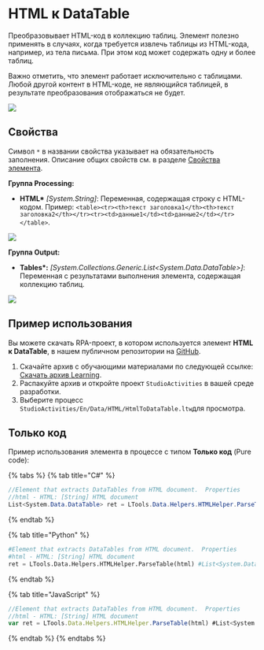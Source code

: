 # HTML к DataTable

Преобразовывает HTML-код в коллекцию таблиц. Элемент полезно применять в случаях, когда требуется извлечь таблицы из HTML-кода, например, из тела письма. При этом код может содержать одну и более таблиц. 
 
Важно отметить, что элемент работает исключительно с таблицами. Любой другой контент в HTML-коде, не являющийся таблицей, в результате преобразования отображаться не будет.

![](../../../resources/basic/data/data_html/data_table9.png)


## Свойства

Символ `*` в названии свойства указывает на обязательность заполнения. Описание общих свойств см. в разделе [Свойства элемента](https://docs.primo-rpa.ru/primo-rpa/primo-studio/process/elements#svoistva-elementa).

**Группа Processing:**
-  **HTML\*** *[System.String]*: Переменная, содержащая строку с HTML-кодом. Пример: `<table><tr><th>текст заголовка1</th><th>текст заголовка2</th></tr><tr><td>данные1</td><td>данные2</td></tr></table>`.

![](../../../resources/basic/data/data_html/processing.png)

**Группа Output:**
-  **Tables\*:** *[System.Collections.Generic.List<System.Data.DataTable>]*: Переменная с результатами выполнения элемента, содержащая коллекцию таблиц.

  ![](../../../resources/basic/data/data_html/1.png)



## Пример использования


Вы можете скачать RPA-проект, в котором используется элемент **HTML к DataTable**, в нашем публичном репозитории на [GitHub](https://github.com/PrimoRPA/Learning). 

1. Скачайте архив с обучающими материалами по следующей ссылке: [Скачать архив Learning](https://github.com/PrimoRPA/Learning/archive/refs/heads/master.zip).
2. Распакуйте архив и откройте проект `StudioActivities` в вашей среде разработки.
3. Выберите процесс `StudioActivities/En/Data/HTML/HtmlToDataTable.ltw`для просмотра.


## Только код

Пример использования элемента в процессе с типом **Только код** (Pure code):

{% tabs %}
{% tab title="C#" %}
```csharp
//Element that extracts DataTables from HTML document.  Properties
//html - HTML: [String] HTML document
List<System.Data.DataTable> ret = LTools.Data.Helpers.HTMLHelper.ParseTable(html);
```
{% endtab %}

{% tab title="Python" %}
```python
#Element that extracts DataTables from HTML document.  Properties
#html - HTML: [String] HTML document
ret = LTools.Data.Helpers.HTMLHelper.ParseTable(html) #List<System.Data.DataTable>
```
{% endtab %}

{% tab title="JavaScript" %}
```javascript
//Element that extracts DataTables from HTML document.  Properties
//html - HTML: [String] HTML document
var ret = LTools.Data.Helpers.HTMLHelper.ParseTable(html) #List<System.Data.DataTable>
```
{% endtab %}
{% endtabs %}
